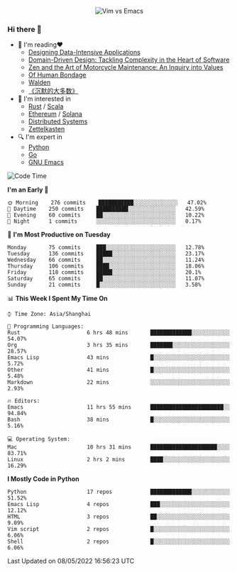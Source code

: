 <p align="center">
    <img src="https://gist.githubusercontent.com/coldnight/e696baffb094e71c96cb302118878eae/raw/40ea5053a6f66cc65f90f437e4173497da225958/banner.gif" alt="Vim vs Emacs" />
</p>

### Hi there 👋

- 📖 I'm reading❤️
    + [Designing Data-Intensive Applications](https://www.oreilly.com/library/view/designing-data-intensive-applications/9781491903063/)
    + [Domain-Driven Design: Tackling Complexity in the Heart of Software](https://www.dddcommunity.org/book/evans_2003/)
    + [Zen and the Art of Motorcycle Maintenance: An Inquiry into Values](https://en.wikipedia.org/wiki/Zen_and_the_Art_of_Motorcycle_Maintenance)
    + [Of Human Bondage](https://en.wikipedia.org/wiki/Of_Human_Bondage)
    + [Walden](https://en.wikipedia.org/wiki/Walden)
    + [《沉默的大多数》](https://en.wikipedia.org/wiki/Silent_majority)
- 🌱 I'm interested in
    + [Rust](https://www.rust-lang.org/) / [Scala](https://www.scala-lang.org/)
    + [Ethereum](https://ethereum.org/en/) / [Solana](https://solana.com/)
	+ [Distributed Systems](https://www.linuxzen.com/notes/topics/20200320174417_%E5%88%86%E5%B8%83%E5%BC%8F/)
	+ [Zettelkasten](https://www.linuxzen.com/notes/notes/20220120080920-slip_box/)
- 🔍 I'm expert in
    + [Python](https://www.python.org/)
    + [Go](https://go.dev/)
    + [GNU Emacs](https://www.gnu.org/software/emacs/)

<!--START_SECTION:waka-->
![Code Time](http://img.shields.io/badge/Code%20Time-0-blue)

**I'm an Early 🐤** 

```text
🌞 Morning    276 commits    ███████████░░░░░░░░░░░░░░   47.02% 
🌆 Daytime    250 commits    ██████████░░░░░░░░░░░░░░░   42.59% 
🌃 Evening    60 commits     ██░░░░░░░░░░░░░░░░░░░░░░░   10.22% 
🌙 Night      1 commits      ░░░░░░░░░░░░░░░░░░░░░░░░░   0.17%

```
📅 **I'm Most Productive on Tuesday** 

```text
Monday       75 commits     ███░░░░░░░░░░░░░░░░░░░░░░   12.78% 
Tuesday      136 commits    █████░░░░░░░░░░░░░░░░░░░░   23.17% 
Wednesday    66 commits     ██░░░░░░░░░░░░░░░░░░░░░░░   11.24% 
Thursday     106 commits    ████░░░░░░░░░░░░░░░░░░░░░   18.06% 
Friday       118 commits    █████░░░░░░░░░░░░░░░░░░░░   20.1% 
Saturday     65 commits     ██░░░░░░░░░░░░░░░░░░░░░░░   11.07% 
Sunday       21 commits     █░░░░░░░░░░░░░░░░░░░░░░░░   3.58%

```


📊 **This Week I Spent My Time On** 

```text
⌚︎ Time Zone: Asia/Shanghai

💬 Programming Languages: 
Rust                     6 hrs 48 mins       █████████████░░░░░░░░░░░░   54.07% 
Org                      3 hrs 35 mins       ███████░░░░░░░░░░░░░░░░░░   28.57% 
Emacs Lisp               43 mins             █░░░░░░░░░░░░░░░░░░░░░░░░   5.72% 
Other                    41 mins             █░░░░░░░░░░░░░░░░░░░░░░░░   5.48% 
Markdown                 22 mins             ░░░░░░░░░░░░░░░░░░░░░░░░░   2.93%

🔥 Editors: 
Emacs                    11 hrs 55 mins      ███████████████████████░░   94.84% 
Bash                     38 mins             █░░░░░░░░░░░░░░░░░░░░░░░░   5.16%

💻 Operating System: 
Mac                      10 hrs 31 mins      █████████████████████░░░░   83.71% 
Linux                    2 hrs 2 mins        ████░░░░░░░░░░░░░░░░░░░░░   16.29%

```

**I Mostly Code in Python** 

```text
Python                   17 repos            █████████████░░░░░░░░░░░░   51.52% 
Emacs Lisp               4 repos             ███░░░░░░░░░░░░░░░░░░░░░░   12.12% 
HTML                     3 repos             ██░░░░░░░░░░░░░░░░░░░░░░░   9.09% 
Vim script               2 repos             █░░░░░░░░░░░░░░░░░░░░░░░░   6.06% 
Shell                    2 repos             █░░░░░░░░░░░░░░░░░░░░░░░░   6.06%

```



 Last Updated on 08/05/2022 16:56:23 UTC
<!--END_SECTION:waka-->
